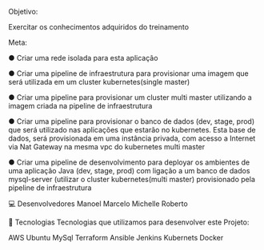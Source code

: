 Objetivo:

Exercitar os conhecimentos adquiridos do treinamento

Meta:

● Criar uma rede isolada para esta aplicação

● Criar uma pipeline de infraestrutura para provisionar uma imagem que será utilizada em um cluster kubernetes(single master)

● Criar uma pipeline para provisionar um cluster multi master utilizando a imagem criada na pipeline de infraestrutura

● Criar uma pipeline para provisionar o banco de dados (dev, stage, prod) que será utilizado nas aplicações que estarão no kubernetes. Esta base de dados, será provisionada em uma instância privada, com acesso a Internet via Nat Gateway na mesma vpc do kubernetes multi master

● Criar uma pipeline de desenvolvimento para deployar os ambientes de uma aplicação Java (dev, stage, prod) com ligação a um banco de dados mysql-server (utilizar o cluster kubernetes(multi master) provisionado pela pipeline de infraestrutura

💻 Desenvolvedores
Manoel
Marcelo 
Michelle
Roberto

🚀 Tecnologias
Tecnologias que utilizamos para desenvolver este Projeto:

AWS
Ubuntu
MySql
Terraform
Ansible
Jenkins
Kubernets
Docker
